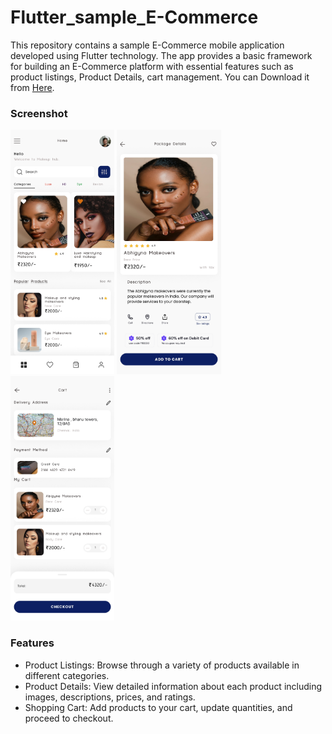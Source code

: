# Flutter_sample_E-Commerce
This repository contains a sample E-Commerce mobile application developed using Flutter technology. The app provides a basic framework for building an E-Commerce platform with essential features such as product listings, Product Details, cart management.
You can Download it from <a href="https://drive.google.com/file/d/1a7Dle4S8AjJfmlbAeIwhK4kGcWD0hr-i/view?usp=sharing">Here</a>.

### Screenshot
<p float="left">
  <img src="first.jpg" width="33%" />
  <img src="second.jpg" width="33%" />
  <img src="third.jpg" width="33%" />
</p>

### Features
- Product Listings: Browse through a variety of products available in different categories.
- Product Details: View detailed information about each product including images, descriptions, prices, and ratings.
- Shopping Cart: Add products to your cart, update quantities, and proceed to checkout.

